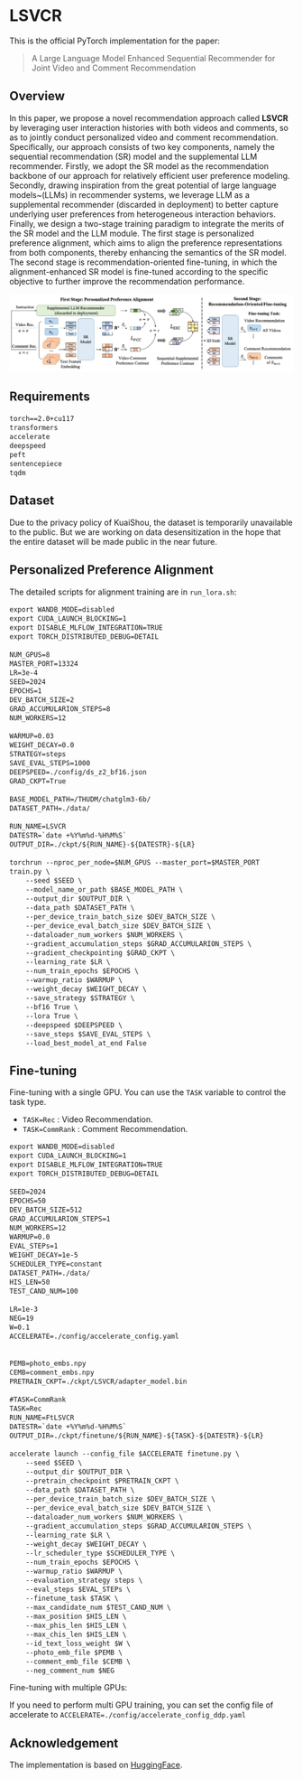 # LSVCR

This is the official PyTorch implementation for the paper:

> A Large Language Model Enhanced Sequential Recommender for Joint Video and Comment Recommendation

## Overview

In this paper, we propose a novel recommendation approach called **LSVCR** by leveraging user interaction histories with both videos and comments, so as to jointly conduct personalized video and comment recommendation. Specifically, our approach consists of two key components, namely the sequential recommendation (SR) model and the supplemental LLM recommender. Firstly, we adopt the SR model as the recommendation backbone of our approach for relatively efficient user preference modeling. Secondly, drawing inspiration from the great potential of large language models~(LLMs) in recommender systems, we leverage LLM as a supplemental recommender (discarded in deployment) to better capture underlying user preferences from heterogeneous interaction behaviors. Finally, we design a two-stage training paradigm to integrate the merits of the SR model and the LLM module. The first stage is personalized preference alignment, which aims to align the preference representations from both components, thereby enhancing the semantics of the SR model. The second stage is recommendation-oriented fine-tuning, in which the alignment-enhanced SR model is fine-tuned according to the specific objective to further improve the recommendation performance. 

![model](./asset/model.jpg)

## Requirements

```
torch==2.0+cu117
transformers
accelerate
deepspeed
peft
sentencepiece
tqdm
```

## Dataset

Due to the privacy policy of KuaiShou, the dataset is temporarily unavailable to the public. But we are working on data desensitization in the hope that the entire dataset will be made public in the near future.

## Personalized Preference Alignment

The detailed scripts for alignment training are in `run_lora.sh`:

```shell
export WANDB_MODE=disabled
export CUDA_LAUNCH_BLOCKING=1
export DISABLE_MLFLOW_INTEGRATION=TRUE
export TORCH_DISTRIBUTED_DEBUG=DETAIL

NUM_GPUS=8
MASTER_PORT=13324
LR=3e-4
SEED=2024
EPOCHS=1
DEV_BATCH_SIZE=2
GRAD_ACCUMULARION_STEPS=8
NUM_WORKERS=12

WARMUP=0.03
WEIGHT_DECAY=0.0
STRATEGY=steps
SAVE_EVAL_STEPS=1000
DEEPSPEED=./config/ds_z2_bf16.json
GRAD_CKPT=True

BASE_MODEL_PATH=/THUDM/chatglm3-6b/
DATASET_PATH=./data/

RUN_NAME=LSVCR
DATESTR=`date +%Y%m%d-%H%M%S`
OUTPUT_DIR=./ckpt/${RUN_NAME}-${DATESTR}-${LR}

torchrun --nproc_per_node=$NUM_GPUS --master_port=$MASTER_PORT train.py \
    --seed $SEED \
    --model_name_or_path $BASE_MODEL_PATH \
    --output_dir $OUTPUT_DIR \
    --data_path $DATASET_PATH \
    --per_device_train_batch_size $DEV_BATCH_SIZE \
    --per_device_eval_batch_size $DEV_BATCH_SIZE \
    --dataloader_num_workers $NUM_WORKERS \
    --gradient_accumulation_steps $GRAD_ACCUMULARION_STEPS \
    --gradient_checkpointing $GRAD_CKPT \
    --learning_rate $LR \
    --num_train_epochs $EPOCHS \
    --warmup_ratio $WARMUP \
    --weight_decay $WEIGHT_DECAY \
    --save_strategy $STRATEGY \
    --bf16 True \
    --lora True \
    --deepspeed $DEEPSPEED \
    --save_steps $SAVE_EVAL_STEPS \
    --load_best_model_at_end False
```

## Fine-tuning

Fine-tuning with a single GPU. You can use the `TASK` variable to control the task type. 

+ `TASK=Rec` : Video Recommendation.
+ `TASK=CommRank` : Comment Recommendation.

```shell
export WANDB_MODE=disabled
export CUDA_LAUNCH_BLOCKING=1
export DISABLE_MLFLOW_INTEGRATION=TRUE
export TORCH_DISTRIBUTED_DEBUG=DETAIL

SEED=2024
EPOCHS=50
DEV_BATCH_SIZE=512
GRAD_ACCUMULARION_STEPS=1
NUM_WORKERS=12
WARMUP=0.0
EVAL_STEPs=1
WEIGHT_DECAY=1e-5
SCHEDULER_TYPE=constant
DATASET_PATH=./data/
HIS_LEN=50
TEST_CAND_NUM=100

LR=1e-3
NEG=19
W=0.1
ACCELERATE=./config/accelerate_config.yaml


PEMB=photo_embs.npy
CEMB=comment_embs.npy
PRETRAIN_CKPT=./ckpt/LSVCR/adapter_model.bin

#TASK=CommRank
TASK=Rec
RUN_NAME=FtLSVCR
DATESTR=`date +%Y%m%d-%H%M%S`
OUTPUT_DIR=./ckpt/finetune/${RUN_NAME}-${TASK}-${DATESTR}-${LR}

accelerate launch --config_file $ACCELERATE finetune.py \
    --seed $SEED \
    --output_dir $OUTPUT_DIR \
    --pretrain_checkpoint $PRETRAIN_CKPT \
    --data_path $DATASET_PATH \
    --per_device_train_batch_size $DEV_BATCH_SIZE \
    --per_device_eval_batch_size $DEV_BATCH_SIZE \
    --dataloader_num_workers $NUM_WORKERS \
    --gradient_accumulation_steps $GRAD_ACCUMULARION_STEPS \
    --learning_rate $LR \
    --weight_decay $WEIGHT_DECAY \
    --lr_scheduler_type $SCHEDULER_TYPE \
    --num_train_epochs $EPOCHS \
    --warmup_ratio $WARMUP \
    --evaluation_strategy steps \
    --eval_steps $EVAL_STEPs \
    --finetune_task $TASK \
    --max_candidate_num $TEST_CAND_NUM \
    --max_position $HIS_LEN \
    --max_phis_len $HIS_LEN \
    --max_chis_len $HIS_LEN \
    --id_text_loss_weight $W \
    --photo_emb_file $PEMB \
    --comment_emb_file $CEMB \
    --neg_comment_num $NEG
```

Fine-tuning with multiple GPUs:

If you need to perform multi GPU training, you can set the config file of  accelerate to `ACCELERATE=./config/accelerate_config_ddp.yaml`

## Acknowledgement

The implementation is based on [HuggingFace](https://github.com/huggingface/transformers).

